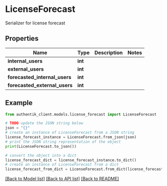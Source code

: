 # LicenseForecast

Serializer for license forecast

## Properties

Name | Type | Description | Notes
------------ | ------------- | ------------- | -------------
**internal_users** | **int** |  | 
**external_users** | **int** |  | 
**forecasted_internal_users** | **int** |  | 
**forecasted_external_users** | **int** |  | 

## Example

```python
from authentik_client.models.license_forecast import LicenseForecast

# TODO update the JSON string below
json = "{}"
# create an instance of LicenseForecast from a JSON string
license_forecast_instance = LicenseForecast.from_json(json)
# print the JSON string representation of the object
print(LicenseForecast.to_json())

# convert the object into a dict
license_forecast_dict = license_forecast_instance.to_dict()
# create an instance of LicenseForecast from a dict
license_forecast_from_dict = LicenseForecast.from_dict(license_forecast_dict)
```
[[Back to Model list]](../README.md#documentation-for-models) [[Back to API list]](../README.md#documentation-for-api-endpoints) [[Back to README]](../README.md)


